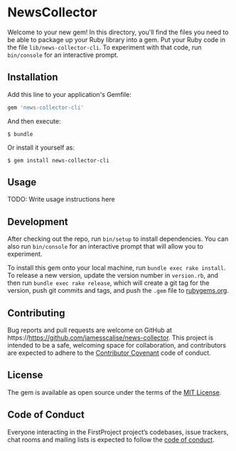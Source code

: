 # NewsCollector

Welcome to your new gem! In this directory, you'll find the files you need to be able to package up your Ruby library into a gem. Put your Ruby code in the file `lib/news-collector-cli`. To experiment with that code, run `bin/console` for an interactive prompt.


## Installation
 
Add this line to your application's Gemfile:

```ruby
gem 'news-collector-cli'
```

And then execute:

    $ bundle

Or install it yourself as:

    $ gem install news-collector-cli

## Usage

TODO: Write usage instructions here

## Development

After checking out the repo, run `bin/setup` to install dependencies. You can also run `bin/console` for an interactive prompt that will allow you to experiment.

To install this gem onto your local machine, run `bundle exec rake install`. To release a new version, update the version number in `version.rb`, and then run `bundle exec rake release`, which will create a git tag for the version, push git commits and tags, and push the `.gem` file to [rubygems.org](https://rubygems.org).

## Contributing

Bug reports and pull requests are welcome on GitHub at https://https://github.com/jamesscalise/news-collector. This project is intended to be a safe, welcoming space for collaboration, and contributors are expected to adhere to the [Contributor Covenant](http://contributor-covenant.org) code of conduct.

## License

The gem is available as open source under the terms of the [MIT License](https://opensource.org/licenses/MIT).

## Code of Conduct

Everyone interacting in the FirstProject project’s codebases, issue trackers, chat rooms and mailing lists is expected to follow the [code of conduct](https://github.com/'adept-operand-0345'/first_project/blob/master/CODE_OF_CONDUCT.md).
